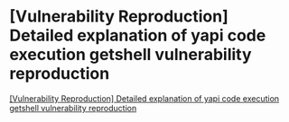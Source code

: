 # [Vulnerability Reproduction] Detailed explanation of yapi code execution getshell vulnerability reproduction
[[Vulnerability Reproduction] Detailed explanation of yapi code execution getshell vulnerability reproduction](https://aiwithcloud.com/2022/09/16/vulnerability_reproduction_detailed_explanation_of_yapi_code_execution_getshell_vulnerability_reproduction/)